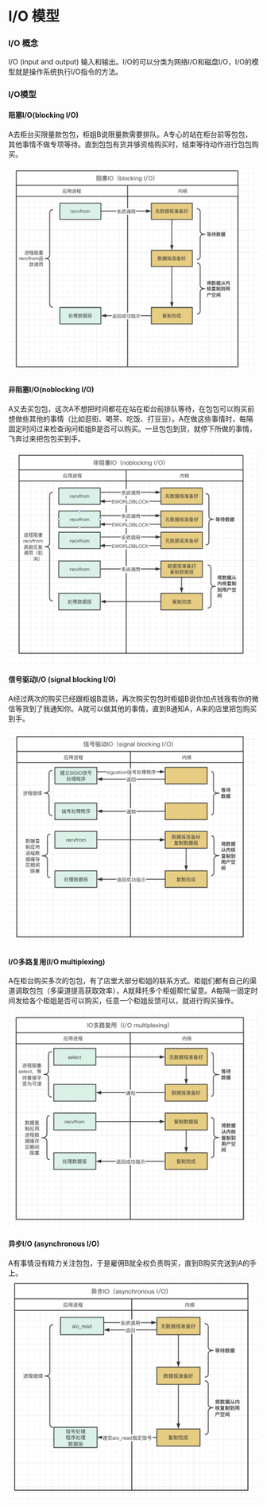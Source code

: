 # I/O 模型

### I/O 概念

I/O (input and output) 输入和输出。I/O的可以分类为网络I/O和磁盘I/O，I/O的模型就是操作系统执行I/O指令的方法。

### I/O模型

#### 阻塞I/O(blocking I/O)

A去柜台买限量款包包，柜姐B说限量款需要排队。A专心的站在柜台前等包包，其他事情不做专项等待。直到包包有货并够资格购买时，结束等待动作进行包包购买。

![avatar](https://github.com/craftlook/Note/blob/master/image/io/b-io.png)

#### 非阻塞I/O(noblocking I/O)

A又去买包包，这次A不想把时间都花在站在柜台前排队等待，在包包可以购买前想做些其他的事情（比如逛街、喝茶、吃饭、打豆豆）。A在做这些事情时，每隔固定时间过来检查询问柜姐B是否可以购买。一旦包包到货，就停下所做的事情，飞奔过来把包包买到手。

![avatar](https://github.com/craftlook/Note/blob/master/image/io/nb-io.png)

#### 信号驱动I/O (signal blocking I/O)

A经过两次的购买已经跟柜姐B混熟，再次购买包包时柜姐B说你加点钱我有你的微信等货到了我通知你。A就可以做其他的事情，直到B通知A，A来的店里把包购买到手。

![avatar](https://github.com/craftlook/Note/blob/master/image/io/s-io.png)

#### I/O多路复用(I/O multiplexing)

A在柜台购买多次的包包，有了店里大部分柜姐的联系方式。柜姐们都有自己的渠道调取包包（多渠道提高获取效率），A就拜托多个柜姐帮忙留意。A每隔一固定时间发给各个柜姐是否可以购买，任意一个柜姐反馈可以，就进行购买操作。

![avatar](https://github.com/craftlook/Note/blob/master/image/io/m-io.png)

#### 异步I/O (asynchronous I/O)

A有事情没有精力关注包包，于是雇佣B就全权负责购买，直到B购买完送到A的手上。
![avatar](https://github.com/craftlook/Note/blob/master/image/io/a-io.png)
